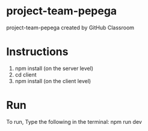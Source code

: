 # project-team-pepega
project-team-pepega created by GitHub Classroom

# Instructions
1. npm install (on the server level)
2. cd client
3. npm install (on the client level)

# Run
To run, Type the following in the terminal:
npm run dev
